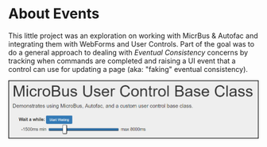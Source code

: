 # About Events

This little project was an exploration on working with MicrBus & Autofac and integrating them with WebForms and User Controls. Part of the goal was to do a general approach to dealing with *Eventual Consistency* concerns by tracking when commands are completed and raising a UI event that a control can use for updating a page (aka: "faking" eventual consistency).

![](About.png)
